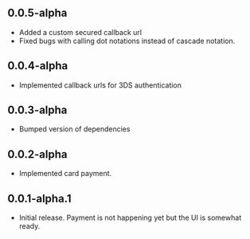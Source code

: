 ## 0.0.5-alpha
* Added a custom secured callback url
* Fixed bugs with calling dot notations instead of cascade notation.

## 0.0.4-alpha
* Implemented callback urls for 3DS authentication

## 0.0.3-alpha
* Bumped version of dependencies

## 0.0.2-alpha
* Implemented card payment.


## 0.0.1-alpha.1
* Initial release. Payment is not happening yet but the UI is somewhat
  ready.
